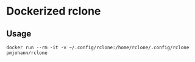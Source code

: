# Dockerized rclone

## Usage

```
docker run --rm -it -v ~/.config/rclone:/home/rclone/.config/rclone pmjohann/rclone
```
